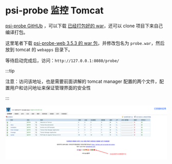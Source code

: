 # psi-probe 监控 Tomcat

[psi-probe GitHUb](https://github.com/psi-probe/psi-probe) ，可以下载 [已经打包好的 war](https://repo1.maven.org/maven2/com/github/psi-probe/psi-probe-web/)，还可以 clone 项目下来自己编译打包。

这里笔者下载 [psi-probe-web 3.5.3 的 war 包](https://repo1.maven.org/maven2/com/github/psi-probe/psi-probe-web/3.5.3/)，并修改包名为 `probe.war`，然后放到 tomcat 的 `webapps` 目录下。

等待启动完成后，访问：`http://127.0.0.1:8080/probe/`

:::tip

注意：访问该地址，也是需要前面讲解的 tomcat manager 配置的两个文件，配置用户和访问地址来保证管理界面的安全性

:::

![image-20210125221436472](./assets/image-20210125221436472.png)

